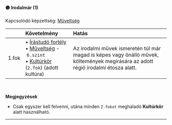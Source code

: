 #### 🟣 Irodalmár (1)

Kapcsolódó képzettség: [Műveltség](../kepzettsegek/muveszetismeret.md)

|       | Követelmény                                                                                                                                                                                                         | Hatás                                                                                                                              |
| :---- | :------------------------------------------------------------------------------------------------------------------------------------------------------------------------------------------------------------------ | :--------------------------------------------------------------------------------------------------------------------------------- |
| 1.fok | • [Írástudó fortély](../fortelyok.altalanos/irastudo.md)<br />• [Műveltség](../kepzettsegek/muveszetismeret.md)&nbsp;-&nbsp;`6.szint`<br />• [Kultúrkör](../hatterek.szabad/kulturkor.md) (`2.fok`) (adott kultúra) | Az irodalmi művek ismeretén túl már magad is képes vagy önálló művek, költemények megírására az adott régió irodalmi étosza alatt. |
<br />

**Megjegyzések**

- Csak egyszer kell felvenni, utána minden `2.fokot` meghaladó **Kultúrkör** alatt használható.

---
